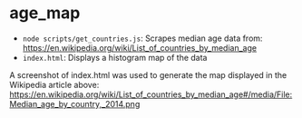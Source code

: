 # age_map

* `node scripts/get_countries.js`: Scrapes median age data from: https://en.wikipedia.org/wiki/List_of_countries_by_median_age
* `index.html`: Displays a histogram map of the data

A screenshot of index.html was used to generate the map displayed in the Wikipedia article above:
https://en.wikipedia.org/wiki/List_of_countries_by_median_age#/media/File:Median_age_by_country,_2014.png
